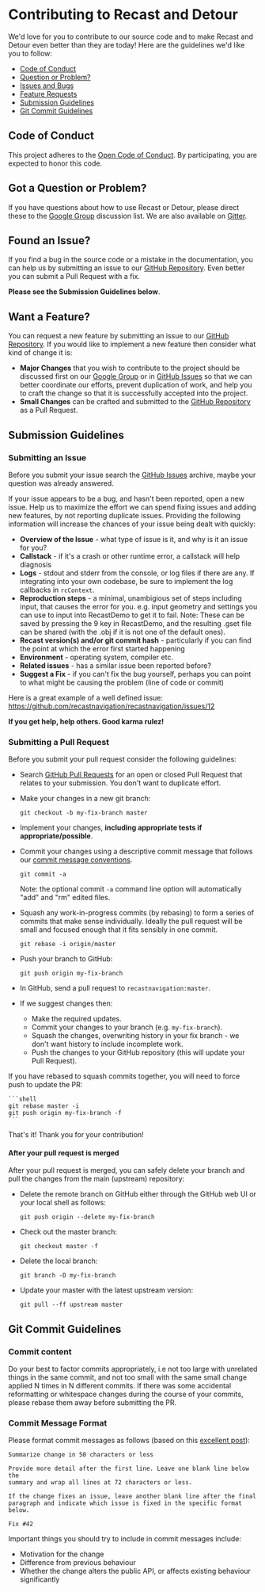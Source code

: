 # Contributing to Recast and Detour

We'd love for you to contribute to our source code and to make Recast and Detour even better than they are
today! Here are the guidelines we'd like you to follow:

 - [Code of Conduct](#coc)
 - [Question or Problem?](#question)
 - [Issues and Bugs](#issue)
 - [Feature Requests](#feature)
 - [Submission Guidelines](#submission-guidelines)
 - [Git Commit Guidelines](#git-commit-guidelines)

## <a name="coc"></a> Code of Conduct
This project adheres to the [Open Code of Conduct][code-of-conduct].
By participating, you are expected to honor this code.

## <a name="question"></a> Got a Question or Problem?

If you have questions about how to use Recast or Detour, please direct these to the [Google Group][groups]
discussion list. We are also available on [Gitter][gitter].

## <a name="issue"></a> Found an Issue?
If you find a bug in the source code or a mistake in the documentation, you can help us by
submitting an issue to our [GitHub Repository][github]. Even better you can submit a Pull Request
with a fix.

**Please see the Submission Guidelines below**.

## <a name="feature"></a> Want a Feature?
You can request a new feature by submitting an issue to our [GitHub Repository][github]. If you
would like to implement a new feature then consider what kind of change it is:

* **Major Changes** that you wish to contribute to the project should be discussed first on our
[Google Group][groups] or in [GitHub Issues][github-issues] so that we can better coordinate our efforts, prevent
duplication of work, and help you to craft the change so that it is successfully accepted into the
project.
* **Small Changes** can be crafted and submitted to the [GitHub Repository][github] as a Pull Request.

## Submission Guidelines

### Submitting an Issue
Before you submit your issue search the [GitHub Issues][github-issues] archive,
maybe your question was already answered.

If your issue appears to be a bug, and hasn't been reported, open a new issue.
Help us to maximize the effort we can spend fixing issues and adding new
features, by not reporting duplicate issues. Providing the following information will increase the
chances of your issue being dealt with quickly:

* **Overview of the Issue** - what type of issue is it, and why is it an issue for you?
* **Callstack** - if it's a crash or other runtime error, a callstack will help diagnosis
* **Logs** - stdout and stderr from the console, or log files if there are any.
    If integrating into your own codebase, be sure to implement the log callbacks in `rcContext`.
* **Reproduction steps** - a minimal, unambigious set of steps including input, that causes the error for you.
    e.g. input geometry and settings you can use to input into RecastDemo to get it to fail.
	Note: These can be saved by pressing the 9 key in RecastDemo, and the resulting .gset file can be shared (with the .obj if it is not one of the default ones).
* **Recast version(s) and/or git commit hash** - particularly if you can find the point at which the error first started happening
* **Environment** - operating system, compiler etc.
* **Related issues** - has a similar issue been reported before?
* **Suggest a Fix** - if you can't fix the bug yourself, perhaps you can point to what might be
  causing the problem (line of code or commit)

Here is a great example of a well defined issue: https://github.com/recastnavigation/recastnavigation/issues/12

**If you get help, help others. Good karma rulez!**

### Submitting a Pull Request
Before you submit your pull request consider the following guidelines:

* Search [GitHub Pull Requests][github-pulls] for an open or closed Pull Request
  that relates to your submission. You don't want to duplicate effort.
* Make your changes in a new git branch:

     ```shell
     git checkout -b my-fix-branch master
     ```

* Implement your changes, **including appropriate tests if appropriate/possible**.
* Commit your changes using a descriptive commit message that follows our
  [commit message conventions](#commit-message-format).

     ```shell
     git commit -a
     ```
  Note: the optional commit `-a` command line option will automatically "add" and "rm" edited files.

* Squash any work-in-progress commits (by rebasing) to form a series of commits that make sense individually.
  Ideally the pull request will be small and focused enough that it fits sensibly in one commit.

     ```shell
     git rebase -i origin/master
     ```

* Push your branch to GitHub:

    ```shell
    git push origin my-fix-branch
    ```

* In GitHub, send a pull request to `recastnavigation:master`.
* If we suggest changes then:
  * Make the required updates.
  * Commit your changes to your branch (e.g. `my-fix-branch`).
  * Squash the changes, overwriting history in your fix branch - we don't want history to include incomplete work.
  * Push the changes to your GitHub repository (this will update your Pull Request).

If you have rebased to squash commits together, you will need to force push to update the PR:

    ```shell
    git rebase master -i
    git push origin my-fix-branch -f
    ```

That's it! Thank you for your contribution!

#### After your pull request is merged

After your pull request is merged, you can safely delete your branch and pull the changes
from the main (upstream) repository:

* Delete the remote branch on GitHub either through the GitHub web UI or your local shell as follows:

    ```shell
    git push origin --delete my-fix-branch
    ```

* Check out the master branch:

    ```shell
    git checkout master -f
    ```

* Delete the local branch:

    ```shell
    git branch -D my-fix-branch
    ```

* Update your master with the latest upstream version:

    ```shell
    git pull --ff upstream master
    ```

## Git Commit Guidelines

### Commit content

Do your best to factor commits appropriately, i.e not too large with unrelated
things in the same commit, and not too small with the same small change applied N
times in N different commits. If there was some accidental reformatting or whitespace
changes during the course of your commits, please rebase them away before submitting
the PR.

### Commit Message Format
Please format commit messages as follows (based on this [excellent post](http://tbaggery.com/2008/04/19/a-note-about-git-commit-messages.html)):

```
Summarize change in 50 characters or less

Provide more detail after the first line. Leave one blank line below the
summary and wrap all lines at 72 characters or less.

If the change fixes an issue, leave another blank line after the final
paragraph and indicate which issue is fixed in the specific format
below.

Fix #42
```

Important things you should try to include in commit messages include:
* Motivation for the change
* Difference from previous behaviour
* Whether the change alters the public API, or affects existing behaviour significantly



[code-of-conduct]: http://todogroup.org/opencodeofconduct/#Recastnavigation/b.hymers@gmail.com
[github]: https://github.com/recastnavigation/recastnavigation
[github-issues]: https://github.com/recastnavigation/recastnavigation/issues
[github-pulls]: https://github.com/recastnavigation/recastnavigation/pulls
[gitter]: https://gitter.im/recastnavigation/chat
[groups]: https://groups.google.com/forum/?fromgroups#!forum/recastnavigation
